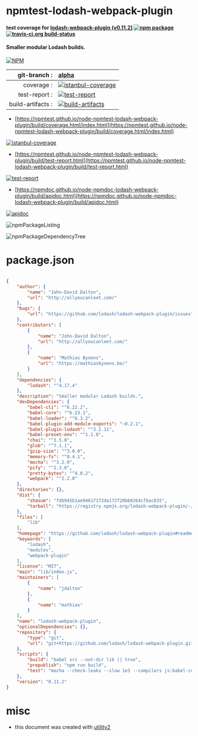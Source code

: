 # npmtest-lodash-webpack-plugin

#### test coverage for  [lodash-webpack-plugin (v0.11.2)](https://github.com/lodash/lodash-webpack-plugin#readme)  [![npm package](https://img.shields.io/npm/v/npmtest-lodash-webpack-plugin.svg?style=flat-square)](https://www.npmjs.org/package/npmtest-lodash-webpack-plugin) [![travis-ci.org build-status](https://api.travis-ci.org/npmtest/node-npmtest-lodash-webpack-plugin.svg)](https://travis-ci.org/npmtest/node-npmtest-lodash-webpack-plugin)

#### Smaller modular Lodash builds.

[![NPM](https://nodei.co/npm/lodash-webpack-plugin.png?downloads=true&downloadRank=true&stars=true)](https://www.npmjs.com/package/lodash-webpack-plugin)

| git-branch : | [alpha](https://github.com/npmtest/node-npmtest-lodash-webpack-plugin/tree/alpha)|
|--:|:--|
| coverage : | [![istanbul-coverage](https://npmtest.github.io/node-npmtest-lodash-webpack-plugin/build/coverage.badge.svg)](https://npmtest.github.io/node-npmtest-lodash-webpack-plugin/build/coverage.html/index.html)|
| test-report : | [![test-report](https://npmtest.github.io/node-npmtest-lodash-webpack-plugin/build/test-report.badge.svg)](https://npmtest.github.io/node-npmtest-lodash-webpack-plugin/build/test-report.html)|
| build-artifacts : | [![build-artifacts](https://npmtest.github.io/node-npmtest-lodash-webpack-plugin/glyphicons_144_folder_open.png)](https://github.com/npmtest/node-npmtest-lodash-webpack-plugin/tree/gh-pages/build)|

- [https://npmtest.github.io/node-npmtest-lodash-webpack-plugin/build/coverage.html/index.html](https://npmtest.github.io/node-npmtest-lodash-webpack-plugin/build/coverage.html/index.html)

[![istanbul-coverage](https://npmtest.github.io/node-npmtest-lodash-webpack-plugin/build/screenCapture.buildCi.browser.%252Ftmp%252Fbuild%252Fcoverage.lib.html.png)](https://npmtest.github.io/node-npmtest-lodash-webpack-plugin/build/coverage.html/index.html)

- [https://npmtest.github.io/node-npmtest-lodash-webpack-plugin/build/test-report.html](https://npmtest.github.io/node-npmtest-lodash-webpack-plugin/build/test-report.html)

[![test-report](https://npmtest.github.io/node-npmtest-lodash-webpack-plugin/build/screenCapture.buildCi.browser.%252Ftmp%252Fbuild%252Ftest-report.html.png)](https://npmtest.github.io/node-npmtest-lodash-webpack-plugin/build/test-report.html)

- [https://npmdoc.github.io/node-npmdoc-lodash-webpack-plugin/build/apidoc.html](https://npmdoc.github.io/node-npmdoc-lodash-webpack-plugin/build/apidoc.html)

[![apidoc](https://npmdoc.github.io/node-npmdoc-lodash-webpack-plugin/build/screenCapture.buildCi.browser.%252Ftmp%252Fbuild%252Fapidoc.html.png)](https://npmdoc.github.io/node-npmdoc-lodash-webpack-plugin/build/apidoc.html)

![npmPackageListing](https://npmtest.github.io/node-npmtest-lodash-webpack-plugin/build/screenCapture.npmPackageListing.svg)

![npmPackageDependencyTree](https://npmtest.github.io/node-npmtest-lodash-webpack-plugin/build/screenCapture.npmPackageDependencyTree.svg)



# package.json

```json

{
    "author": {
        "name": "John-David Dalton",
        "url": "http://allyoucanleet.com/"
    },
    "bugs": {
        "url": "https://github.com/lodash/lodash-webpack-plugin/issues"
    },
    "contributors": [
        {
            "name": "John-David Dalton",
            "url": "http://allyoucanleet.com/"
        },
        {
            "name": "Mathias Bynens",
            "url": "https://mathiasbynens.be/"
        }
    ],
    "dependencies": {
        "lodash": "^4.17.4"
    },
    "description": "Smaller modular Lodash builds.",
    "devDependencies": {
        "babel-cli": "^6.22.2",
        "babel-core": "^6.23.1",
        "babel-loader": "^6.3.2",
        "babel-plugin-add-module-exports": "~0.2.1",
        "babel-plugin-lodash": "^3.2.11",
        "babel-preset-env": "^1.1.8",
        "chai": "^3.5.0",
        "glob": "^7.1.1",
        "gzip-size": "^3.0.0",
        "memory-fs": "^0.4.1",
        "mocha": "^3.2.0",
        "pify": "^2.3.0",
        "pretty-bytes": "^4.0.2",
        "webpack": "^2.2.0"
    },
    "directories": {},
    "dist": {
        "shasum": "fdb945b1ae94617172da172f20b60264cfbac635",
        "tarball": "https://registry.npmjs.org/lodash-webpack-plugin/-/lodash-webpack-plugin-0.11.2.tgz"
    },
    "files": [
        "lib"
    ],
    "homepage": "https://github.com/lodash/lodash-webpack-plugin#readme",
    "keywords": [
        "lodash",
        "modules",
        "webpack-plugin"
    ],
    "license": "MIT",
    "main": "lib/index.js",
    "maintainers": [
        {
            "name": "jdalton"
        },
        {
            "name": "mathias"
        }
    ],
    "name": "lodash-webpack-plugin",
    "optionalDependencies": {},
    "repository": {
        "type": "git",
        "url": "git+https://github.com/lodash/lodash-webpack-plugin.git"
    },
    "scripts": {
        "build": "babel src --out-dir lib || true",
        "prepublish": "npm run build",
        "test": "mocha --check-leaks --slow 1e3 --compilers js:babel-core/register"
    },
    "version": "0.11.2"
}
```



# misc
- this document was created with [utility2](https://github.com/kaizhu256/node-utility2)
